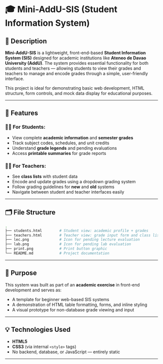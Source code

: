 # 🎓 Mini-AddU-SIS (Student Information System)

## 📘 Description

**Mini-AddU-SIS** is a lightweight, front-end-based **Student Information System (SIS)** designed for academic institutions like **Ateneo de Davao University (AddU)**. The system provides essential functionality for both students and teachers — allowing students to view their grades and teachers to manage and encode grades through a simple, user-friendly interface.

This project is ideal for demonstrating basic web development, HTML structure, form controls, and mock data display for educational purposes.

---

## 🧰 Features

### 👩‍🎓 For Students:

* View complete **academic information** and **semester grades**
* Track subject codes, schedules, and unit credits
* Understand **grade legends** and pending evaluations
* Access **printable summaries** for grade reports

### 👨‍🏫 For Teachers:

* See **class lists** with student data
* Encode and update grades using a dropdown grading system
* Follow grading guidelines for **new** and **old** systems
* Navigate between student and teacher interfaces easily

---

## 🗂️ File Structure

```bash
.
├── students.html        # Student view: academic profile + grades
├── teachers.html        # Teacher view: grade input form and class list
├── lec.png              # Icon for pending lecture evaluation
├── lab.png              # Icon for pending lab evaluation
├── print.png            # Print button graphic
└── README.md            # Project documentation
```
---

## 🎯 Purpose

This system was built as part of an **academic exercise** in front-end development and serves as:

* A template for beginner web-based SIS systems
* A demonstration of HTML table formatting, forms, and inline styling
* A visual prototype for non-database grade viewing and input

---

## 💡 Technologies Used

* **HTML5**
* **CSS3** (via internal `<style>` tags)
* No backend, database, or JavaScript — entirely static

---
